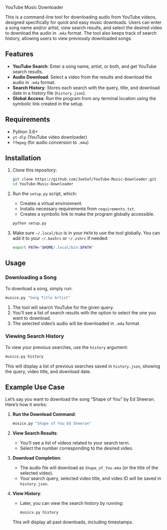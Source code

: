 YouTube Music Downloader

This is a command-line tool for downloading audio from YouTube videos, designed specifically for quick and easy music downloads. Users can enter a song name and/or artist, view search results, and select the desired video to download the audio in `.m4a` format. The tool also keeps track of search history, allowing users to view previously downloaded songs.

## Features

- **YouTube Search**: Enter a song name, artist, or both, and get YouTube search results.
- **Audio Download**: Select a video from the results and download the audio in `.m4a` format.
- **Search History**: Stores each search with the query, title, and download date in a history file (`history.json`).
- **Global Access**: Run the program from any terminal location using the symbolic link created in the setup.

## Requirements

- Python 3.6+
- `yt-dlp` (YouTube video downloader)
- `ffmpeg` (for audio conversion to `.m4a`)

## Installation

1. Clone this repository:

   ```bash
   git clone https://github.com/JoeSaf/YouTube-Music-Downloader.git
   cd YouTube-Music-Downloader
   ```

2. Run the `setup.py` script, which:
   - Creates a virtual environment.
   - Installs necessary requirements from `requirements.txt`.
   - Creates a symbolic link to make the program globally accessible.

   ```bash
   python setup.py
   ```

3. Make sure `~/.local/bin` is in your `PATH` to use the tool globally. You can add it to your `~/.bashrc` or `~/.zshrc` if needed:

   ```bash
   export PATH="$HOME/.local/bin:$PATH"
   ```

## Usage

### Downloading a Song

To download a song, simply run:

```bash
musicx.py "Song Title Artist"
```

1. The tool will search YouTube for the given query.
2. You’ll see a list of search results with the option to select the one you want to download.
3. The selected video’s audio will be downloaded in `.m4a` format.

### Viewing Search History

To view your previous searches, use the `history` argument:

```bash
musicx.py history
```

This will display a list of previous searches saved in `history.json`, showing the query, video title, and download date.

## Example Use Case

Let’s say you want to download the song “Shape of You” by Ed Sheeran. Here’s how it works:

1. **Run the Download Command**:
   
   ```bash
   musicx.py "Shape of You Ed Sheeran"
   ```

2. **View Search Results**:
   - You’ll see a list of videos related to your search term.
   - Select the number corresponding to the desired video.

3. **Download Completion**:
   - The audio file will download as `Shape_of_You.m4a` (or the title of the selected video).
   - Your search query, selected video title, and video ID will be saved in `history.json`.

4. **View History**:
   - Later, you can view the search history by running:

     ```bash
     musicx.py history
     ```

   This will display all past downloads, including timestamps.